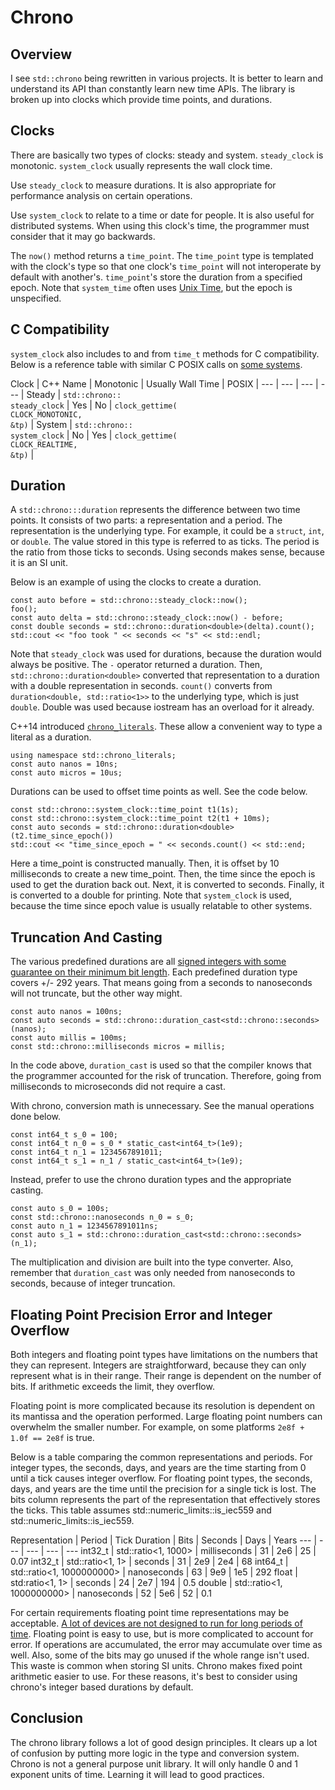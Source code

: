 # Chrono

## Overview

I see `std::chrono` being rewritten in various projects. It is better to learn and understand its API than constantly learn new time APIs. The library is broken up into clocks which provide time points, and durations.

## Clocks

There are basically two types of clocks: steady and system. `steady_clock` is monotonic. `system_clock` usually represents the wall clock time.

Use `steady_clock` to measure durations. It is also appropriate for performance analysis on certain operations.

Use `system_clock` to relate to a time or date for people. It is also useful for distributed systems. When using this clock's time, the programmer must consider that it may go backwards.

The `now()` method returns a `time_point`. The `time_point` type is templated with the clock's type so that one clock's `time_point` will not interoperate by default with another's. `time_point`'s store the duration from a specified epoch. Note that `system_time` often uses [Unix Time](https://en.wikipedia.org/wiki/Unix_time), but the epoch is unspecified.

## C Compatibility

`system_clock` also includes to and from `time_t` methods for C compatibility. Below is a reference table with similar C POSIX calls on [some systems](https://github.com/llvm-mirror/libcxx/blob/master/src/chrono.cpp#L79).

Clock | C++ Name | Monotonic | Usually Wall Time | POSIX |
--- | --- | --- | --- |
Steady | `std::chrono::`<br>`steady_clock` | Yes | No | `clock_gettime(`<br>`CLOCK_MONOTONIC,`<br>`&tp)` |
System | `std::chrono::`<br>`system_clock` | No | Yes | `clock_gettime(`<br>`CLOCK_REALTIME,`<br>`&tp)` |

## Duration

A `std::chrono:::duration` represents the difference between two time points. It consists of two parts: a representation and a period. The representation is the underlying type. For example, it could be a `struct`, `int`, or `double`. The value stored in this type is referred to as ticks. The period is the ratio from those ticks to seconds. Using seconds makes sense, because it is an SI unit.

Below is an example of using the clocks to create a duration.
```
const auto before = std::chrono::steady_clock::now();
foo();
const auto delta = std::chrono::steady_clock::now() - before;
const double seconds = std::chrono::duration<double>(delta).count();
std::cout << "foo took " << seconds << "s" << std::endl;
```
Note that `steady_clock` was used for durations, because the duration would always be positive. The `-` operator returned a duration. Then, `std::chrono::duration<double>` converted that representation to a duration with a double representation in seconds. `count()` converts from `duration<double, std::ratio<1>>` to the underlying type, which is just `double`. Double was used because iostream has an overload for it already.

C++14 introduced [`chrono_literals`](https://en.cppreference.com/w/cpp/chrono/operator%22%22ms). These allow a convenient way to type a literal as a duration.

```
using namespace std::chrono_literals;
const auto nanos = 10ns;
const auto micros = 10us;
```

Durations can be used to offset time points as well. See the code below.
```
const std::chrono::system_clock::time_point t1(1s);
const std::chrono::system_clock::time_point t2(t1 + 10ms);
const auto seconds = std::chrono::duration<double>(t2.time_since_epoch())
std::cout << "time_since_epoch = " << seconds.count() << std::end;
```
Here a time_point is constructed manually. Then, it is offset by 10 milliseconds to create a new time_point. Then, the time since the epoch is used to get the duration back out. Next, it is converted to seconds. Finally, it is converted to a double for printing. Note that `system_clock` is used, because the time since epoch value is usually relatable to other systems.

## Truncation And Casting
The various predefined durations are all [signed integers with some guarantee on their minimum bit length](https://en.cppreference.com/w/cpp/chrono/duration). Each predefined duration type covers +/- 292 years. That means going from a seconds to nanoseconds will not truncate, but the other way might.
```
const auto nanos = 100ns;
const auto seconds = std::chrono::duration_cast<std::chrono::seconds>(nanos);
const auto millis = 100ms;
const std::chrono::milliseconds micros = millis;
```
In the code above, `duration_cast` is used so that the compiler knows that the programmer accounted for the risk of truncation. Therefore, going from milliseconds to microseconds did not require a cast.

With chrono, conversion math is unnecessary. See the manual operations done below.
```
const int64_t s_0 = 100;
const int64_t n_0 = s_0 * static_cast<int64_t>(1e9);
const int64_t n_1 = 1234567891011;
const int64_t s_1 = n_1 / static_cast<int64_t>(1e9);
```
Instead, prefer to use the chrono duration types and the appropriate casting.
```
const auto s_0 = 100s;
const std::chrono::nanoseconds n_0 = s_0;
const auto n_1 = 1234567891011ns;
const auto s_1 = std::chrono::duration_cast<std::chrono::seconds>(n_1);
```
The multiplication and division are built into the type converter. Also, remember that `duration_cast` was only needed from nanoseconds to seconds, because of integer truncation.

## Floating Point Precision Error and Integer Overflow

Both integers and floating point types have limitations on the numbers that they can represent. Integers are straightforward, because they can only represent what is in their range. Their range is dependent on the number of bits. If arithmetic exceeds the limit, they overflow.

Floating point is more complicated because its resolution is dependent on its mantissa and the operation performed. Large floating point numbers can overwhelm the smaller number. For example, on some platforms `2e8f + 1.0f == 2e8f` is true.

Below is a table comparing the common representations and periods. For integer types, the seconds, days, and years are the time starting from 0 until a tick causes integer overflow. For floating point types, the seconds, days, and years are the time until the precision for a single tick is lost. The bits column represents the part of the representation that effectively stores the ticks. This table assumes std::numeric_limits<float>::is_iec559 and std::numeric_limits<double>::is_iec559. 

Representation | Period | Tick Duration | Bits | Seconds | Days | Years
--- | --- | --- | --- | ---
int32_t | std::ratio<1, 1000>       | milliseconds | 31 | 2e6 | 25  | 0.07
int32_t | std::ratio<1, 1>          | seconds      | 31 | 2e9 | 2e4 | 68
int64_t | std::ratio<1, 1000000000> | nanoseconds  | 63 | 9e9 | 1e5 | 292
float   | std:ratio<1, 1>           | seconds      | 24 | 2e7 | 194 | 0.5
double  | std::ratio<1, 1000000000> | nanoseconds  | 52 | 5e6 | 52  | 0.1

For certain requirements floating point time representations may be acceptable. [A lot of devices are not designed to run for long periods of time](https://arstechnica.com/information-technology/2015/05/boeing-787-dreamliners-contain-a-potentially-catastrophic-software-bug/). Floating point is easy to use, but is more complicated to account for error. If operations are accumulated, the error may accumulate over time as well. Also, some of the bits may go unused if the whole range isn't used. This waste is common when storing SI units. Chrono makes fixed point arithmetic easier to use. For these reasons, it's best to consider using chrono's integer based durations by default.

## Conclusion

The chrono library follows a lot of good design principles. It clears up a lot of confusion by putting more logic in the type and conversion system. Chrono is not a general purpose unit library. It will only handle 0 and 1 exponent units of time. Learning it will lead to good practices.
